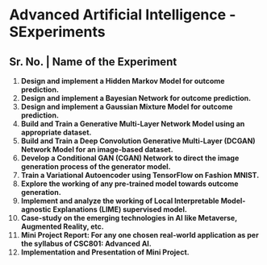 # Advanced Artificial Intelligence - SExperiments

## Sr. No. | Name of the Experiment

1. **Design and implement a Hidden Markov Model for outcome prediction.**
2. **Design and implement a Bayesian Network for outcome prediction.**
3. **Design and implement a Gaussian Mixture Model for outcome prediction.**
4. **Build and Train a Generative Multi-Layer Network Model using an appropriate dataset.**
5. **Build and Train a Deep Convolution Generative Multi-Layer (DCGAN) Network Model for an image-based dataset.**
6. **Develop a Conditional GAN (CGAN) Network to direct the image generation process of the generator model.**
7. **Train a Variational Autoencoder using TensorFlow on Fashion MNIST.**
8. **Explore the working of any pre-trained model towards outcome generation.**
9. **Implement and analyze the working of Local Interpretable Model-agnostic Explanations (LIME) supervised model.**
10. **Case-study on the emerging technologies in AI like Metaverse, Augmented Reality, etc.**
11. **Mini Project Report: For any one chosen real-world application as per the syllabus of CSC801: Advanced AI.**
12. **Implementation and Presentation of Mini Project.**
